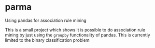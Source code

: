 # parma
Using pandas for association rule mining

This is a small project which shows it is possible to do association rule
mining by just using the `groupby` functionality of pandas. This
is currently limited to the binary classification problem